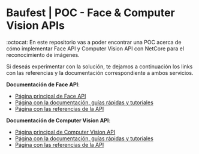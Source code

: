 # Baufest | POC - Face & Computer Vision APIs

:octocat: En este repositorio vas a poder encontrar una POC acerca de cómo implementar Face API y Computer Vision API con NetCore para el reconocimiento de imágenes.

Si deseás experimentar con la solución, te dejamos a continuación los links con las referencias y la documentación correspondiente a ambos servicios.

**Documentación de Face API**:
- [Página principal de Face API](https://azure.microsoft.com/en-us/services/cognitive-services/face/)
- [Página con la documentación, guías rápidas y tutoriales](https://docs.microsoft.com/en-us/azure/cognitive-services/face/)
- [Página con las referencias de la API](https://westus.dev.cognitive.microsoft.com/docs/services/563879b61984550e40cbbe8d/operations/563879b61984550f30395236)

**Documentación de Computer Vision API**:
- [Página principal de Computer Vision API](https://azure.microsoft.com/en-us/services/cognitive-services/computer-vision/)
- [Página con la documentación, guías rápidas y tutoriales](https://docs.microsoft.com/en-us/azure/cognitive-services/computer-vision/)
- [Página con las referencias de la API](https://westus.dev.cognitive.microsoft.com/docs/services/5adf991815e1060e6355ad44/operations/56f91f2e778daf14a499e1fa)

